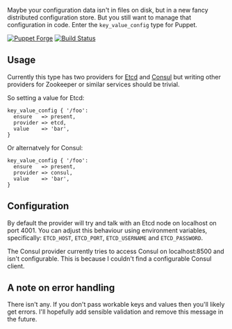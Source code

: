 Maybe your configuration data isn't in files on disk, but in a new fancy
distributed configuration store. But you still want to manage that
configuration in code. Enter the `key_value_config` type for Puppet.

[![Puppet
Forge](http://img.shields.io/puppetforge/v/garethr/key_value_config.svg)](https://forge.puppetlabs.com/garethr/key_value_config)
[![Build
Status](https://secure.travis-ci.org/garethr/garethr-key_value_config.png)](http://travis-ci.org/garethr/garethr-key_value_config)

## Usage

Currently this type has two providers for
[Etcd](https://github.com/coreos/etcd) and [Consul](http://www.consul.io/) but
writing other providers for Zookeeper or similar services should be trivial.

So setting a value for Etcd:

```puppet
key_value_config { '/foo':
  ensure   => present,
  provider => etcd,
  value    => 'bar',
}
```

Or alternatvely for Consul:

```puppet
key_value_config { '/foo':
  ensure   => present,
  provider => consul,
  value    => 'bar',
}
```


## Configuration

By default the provider will try and talk with an Etcd node on localhost
on port 4001. You can adjust this behaviour using environment variables,
specifically: `ETCD_HOST`, `ETCD_PORT`, `ETCD_USERNAME` and
`ETCD_PASSWORD`.

The Consul provider currently tries to access Consul on localhost:8500
and isn't configurable. This is because I couldn't find a configurable
Consul client.


## A note on error handling

There isn't any. If you don't pass workable keys and values then you'll
likely get errors. I'll hopefully add sensible validation and remove
this message in the future.
